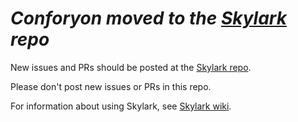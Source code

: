 # *Conforyon moved to the [Skylark](https://github.com/Taiizor/Skylark) repo*

New issues and PRs should be posted at the [Skylark repo](https://github.com/Taiizor/Skylark).

Please don't post new issues or PRs in this repo.

For information about using Skylark, see [Skylark wiki](https://github.com/Taiizor/Skylark/wiki).